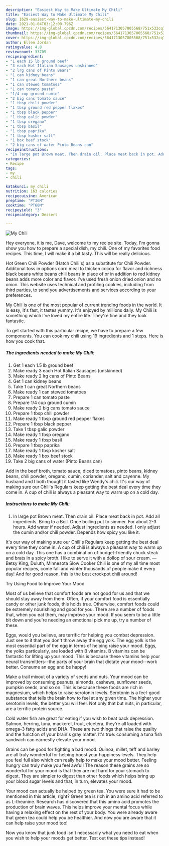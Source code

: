 ```yaml
---
description: "Easiest Way to Make Ultimate My Chili"
title: "Easiest Way to Make Ultimate My Chili"
slug: 1629-easiest-way-to-make-ultimate-my-chili
date: 2021-01-04T03:12:00.796Z
image: https://img-global.cpcdn.com/recipes/5641713057005568/751x532cq70/my-chili-recipe-main-photo.jpg
thumbnail: https://img-global.cpcdn.com/recipes/5641713057005568/751x532cq70/my-chili-recipe-main-photo.jpg
cover: https://img-global.cpcdn.com/recipes/5641713057005568/751x532cq70/my-chili-recipe-main-photo.jpg
author: Ellen Jordan
ratingvalue: 4.8
reviewcount: 33705
recipeingredient:
- "1 each 15 lb ground beef"
- "3 each Hot Italian Sausages unskinned"
- "2 lrg cans of Pinto Beans"
- "1 can kidney beans"
- "1 can great Northern beans"
- "1 can stewed tomatoes"
- "1 can tomato paste"
- "1/4 cup ground cumin"
- "2 big cans tomato sauce"
- "1 tbsp chili powder"
- "1 tbsp ground red pepper flakes"
- "1 tbsp black pepper"
- "1 tbsp galic powder"
- "1 tbsp oregano"
- "1 tbsp basil"
- "1 tbsp paprika"
- "1 tbsp kosher salt"
- "1 box beef stock"
- "2 big cans of water Pinto Beans can"
recipeinstructions:
- "In large pot Brown meat. Then drain oil. Place meat back in pot. Add all ingredients. Bring to a Boil. Once boiling put to simmer. For about 2-3 hours. Add water if needed. Adjust ingredients as needed. I only adjust the cumin and/or chili powder. Depends how spicy you like it."
categories:
- Recipe
tags:
- my
- chili

katakunci: my chili 
nutrition: 163 calories
recipecuisine: American
preptime: "PT36M"
cooktime: "PT60M"
recipeyield: "3"
recipecategory: Dessert

---
```



![My Chili](https://img-global.cpcdn.com/recipes/5641713057005568/751x532cq70/my-chili-recipe-main-photo.jpg)

Hey everyone, it is me, Dave, welcome to my recipe site. Today, I'm gonna show you how to prepare a special dish, my chili. One of my favorites food recipes. This time, I will make it a bit tasty. This will be really delicious.

Hot Green Chili Powder (Hatch Chili&#39;s) as a substitute for Chili Powder. Additonal toss in options corn meal to thicken cocoa for flavor and richness black beans white beans chili beans in place of or in addition to red kidney beans adds more color and flavor. I&#39;ve used fresh onion dried onion and no onion. This website uses technical and profiling cookies, including from third parties, to send you advertisements and services according to your preferences.

My Chili is one of the most popular of current trending foods in the world. It is easy, it's fast, it tastes yummy. It's enjoyed by millions daily. My Chili is something which I've loved my entire life. They're fine and they look fantastic.


To get started with this particular recipe, we have to prepare a few components. You can cook my chili using 19 ingredients and 1 steps. Here is how you cook that.

<!--inarticleads1-->

##### The ingredients needed to make My Chili:

1. Get 1 each 1.5 lb ground beef
1. Make ready 3 each Hot Italian Sausages (unskinned)
1. Make ready 2 lrg cans of Pinto Beans
1. Get 1 can kidney beans
1. Take 1 can great Northern beans
1. Make ready 1 can stewed tomatoes
1. Prepare 1 can tomato paste
1. Prepare 1/4 cup ground cumin
1. Make ready 2 big cans tomato sauce
1. Prepare 1 tbsp chili powder
1. Make ready 1 tbsp ground red pepper flakes
1. Prepare 1 tbsp black pepper
1. Take 1 tbsp galic powder
1. Make ready 1 tbsp oregano
1. Make ready 1 tbsp basil
1. Prepare 1 tbsp paprika
1. Make ready 1 tbsp kosher salt
1. Make ready 1 box beef stock
1. Take 2 big cans of water (Pinto Beans can)


Add in the beef broth, tomato sauce, diced tomatoes, pinto beans, kidney beans, chili powder, oregano, cumin, coriander, salt and cayenne. My husband and I both thought it tasted like Wendy&#39;s chili. It&#39;s our way of making sure our Chili&#39;s Regulars keep getting the best deal every time they come in. A cup of chili is always a pleasant way to warm up on a cold day. 

<!--inarticleads2-->

##### Instructions to make My Chili:

1. In large pot Brown meat. Then drain oil. Place meat back in pot. Add all ingredients. Bring to a Boil. Once boiling put to simmer. For about 2-3 hours. Add water if needed. Adjust ingredients as needed. I only adjust the cumin and/or chili powder. Depends how spicy you like it.


It&#39;s our way of making sure our Chili&#39;s Regulars keep getting the best deal every time they come in. A cup of chili is always a pleasant way to warm up on a cold day. This one has a combination of budget-friendly chuck steak and brats in a spicy broth. I like to serve it with a dollop of sour cream. —Betsy King, Duluth, Minnesota Slow Cooker Chili is one of my all time most popular recipes, come fall and winter thousands of people make it every day! And for good reason, this is the best crockpot chili around! 

Try Using Food to Improve Your Mood


Most of us believe that comfort foods are not good for us and that we should stay away from them. Often, if your comfort food is essentially candy or other junk foods, this holds true. Otherwise, comfort foods could be extremely nourishing and good for you. There are a number of foods that, when you eat them, may improve your mood. If you seem to be a little bit down and you're needing an emotional pick me up, try a number of these.

Eggs, would you believe, are terrific for helping you combat depression. Just see to it that you don't throw away the egg yolk. The egg yolk is the most essential part of the egg in terms of helping raise your mood. Eggs, the yolks particularly, are loaded with B vitamins. B vitamins can be fantastic for lifting up your mood. This is because these vitamins help your neural transmitters--the parts of your brain that dictate your mood--work better. Consume an egg and be happy!

Make a trail mixout of a variety of seeds and nuts. Your mood can be improved by consuming peanuts, almonds, cashews, sunflower seeds, pumpkin seeds, and so on. This is because these foods are rich in magnesium, which helps to raise serotonin levels. Serotonin is a feel-good substance that tells the brain how to feel at any given time. The higher your serotonin levels, the better you will feel. Not only that but nuts, in particular, are a terrific protein source.

Cold water fish are great for eating if you wish to beat back depression. Salmon, herring, tuna, mackerel, trout, etcetera, they're all loaded with omega-3 fatty acids and DHA. These are two things that raise the quality and the function of your brain's gray matter. It's true: consuming a tuna fish sandwich can earnestly elevate your mood. 

Grains can be good for fighting a bad mood. Quinoa, millet, teff and barley are all truly wonderful for helping boost your happiness levels. They help you feel full also which can really help to make your mood better. Feeling hungry can truly make you feel awful! The reason these grains are so wonderful for your mood is that they are not hard for your stomach to digest. They are simpler to digest than other foods which helps bring up your blood sugar levels and that, in turn, elevates your mood.

Your mood can actually be helped by green tea. You were sure it had to be mentioned in this article, right? Green tea is rich in an amino acid referred to as L-theanine. Research has discovered that this amino acid promotes the production of brain waves. This helps improve your mental focus while having a relaxing effect on the rest of your body. You were already aware that green tea could help you be healthier. And now you are aware that it can help raise your mood too!

Now you know that junk food isn't necessarily what you need to eat when you wish to help your moods get better. Test out  these tips  instead!

